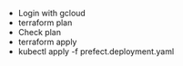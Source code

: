 - Login with gcloud
- terraform plan
- Check plan
- terraform apply
- kubectl apply -f prefect.deployment.yaml
